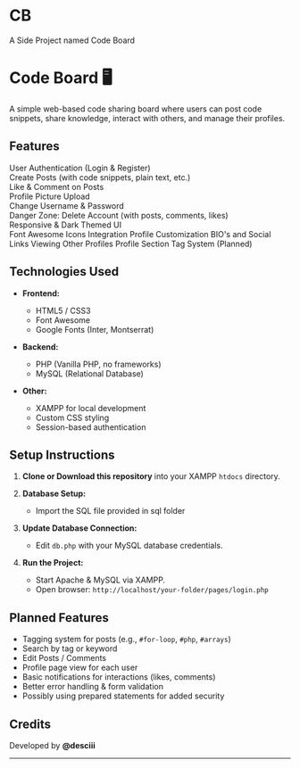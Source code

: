 # CB

A Side Project named Code Board

# Code Board 🖥️

A simple web-based code sharing board where users can post code snippets, share knowledge, interact with others, and manage their profiles.

## Features

User Authentication (Login & Register)  
 Create Posts (with code snippets, plain text, etc.)  
 Like & Comment on Posts  
 Profile Picture Upload  
 Change Username & Password  
 Danger Zone: Delete Account (with posts, comments, likes)  
 Responsive & Dark Themed UI  
 Font Awesome Icons Integration
 Profile Customization BIO's and Social Links
 Viewing Other Profiles
 Profile Section
 Tag System (Planned)

## Technologies Used

- **Frontend:**

  - HTML5 / CSS3
  - Font Awesome
  - Google Fonts (Inter, Montserrat)

- **Backend:**

  - PHP (Vanilla PHP, no frameworks)
  - MySQL (Relational Database)

- **Other:**
  - XAMPP for local development
  - Custom CSS styling
  - Session-based authentication

## Setup Instructions

1. **Clone or Download this repository** into your XAMPP `htdocs` directory.

2. **Database Setup:**

   - Import the SQL file provided in sql folder

3. **Update Database Connection:**

   - Edit `db.php` with your MySQL database credentials.

4. **Run the Project:**
   - Start Apache & MySQL via XAMPP.
   - Open browser: `http://localhost/your-folder/pages/login.php`

## Planned Features 

- Tagging system for posts (e.g., `#for-loop`, `#php`, `#arrays`)
- Search by tag or keyword
- Edit Posts / Comments
- Profile page view for each user
- Basic notifications for interactions (likes, comments)
- Better error handling & form validation
- Possibly using prepared statements for added security

## Credits

Developed by **@desciii**

---
